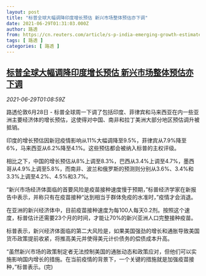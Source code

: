 ```yaml
---
layout: post
title: "标普全球大幅调降印度增长预估 新兴市场整体预估亦下调"
date: 2021-06-29T01:31:03.000Z
author: 路透
from: https://cn.reuters.com/article/s-p-india-emerging-growth-estimates-0628-idCNKCS2E503F
tags: [ 路透 ]
categories: [ 路透 ]
---
```

<!--1624930263000-->
[标普全球大幅调降印度增长预估 新兴市场整体预估亦下调](https://cn.reuters.com/article/s-p-india-emerging-growth-estimates-0628-idCNKCS2E503F)
------

<div>
<div><i>2021-06-29T01:08:59Z</i></div><p>路透伦敦6月28日 - 标普全球周一下调了包括印度、菲律宾和马来西亚在内一些亚洲主要经济体的增长预估，这使得对中国、南非和拉丁美洲大部分地区预估调升被抵销。</p><p>印度的增长预估因新冠疫情影响从11%大幅调降至9.5%，菲律宾从7.9%降至6%，马来西亚从6.2%降至4.1%。这些预估都会被纳入标普的主权评级。</p><p>相比之下，中国的增长预估从8%上调至8.3%，巴西从3.4%上调至4.7%，墨西哥从4.9%上调至5.8%，而南非、波兰和俄罗斯的预测则分别从3.6%、3.4%和3.3%上调至4.2%、4.5%和3.7%。</p><p>“新兴市场经济体面临的首要风险是疫苗接种速度慢于预期，”标普经济学家在新报告中表示，并称只有在疫苗接种“达到相当于群体免疫的水准时，”疫情才会消退。</p><p>在亚洲的新兴经济体中，目前疫苗接种速度为每100人每天0.2剂。按照这个速度，标普估计还需要23个月的时间，才能让70%的新兴亚洲人口完整接种疫苗。</p><p>标普表示，新兴经济体面临的第二大风险是，如果美国强劲的增长和通胀导致美国货币政策提前收紧，将推高美元并使得美元计价债务的偿债成本升高。</p><p>“虽然新兴市场的政策制定者无法控制美国的通胀动态和政策应对，但他们可以实施影响国内增长的措施。在当前疫情的背景下，一个关键的措施就是加强疫苗接种，”标普表示。(完)</p>
</div>
